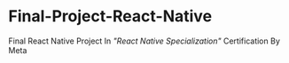 # Final-Project-React-Native

Final React Native Project In <i>"React Native Specialization"</i> Certification By Meta
